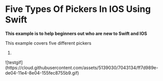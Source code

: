 <h1> Five Types Of Pickers In IOS Using Swift</h1>
<b>This example is to help beginners out who are new to Swift and IOS</b>
<p>This example covers five different pickers</p>
<ol>
<li></li>
</ol>
![testgif](https://cloud.githubusercontent.com/assets/5139030/7043134/ff7d989e-de04-11e4-8e04-155fec8755b9.gif)
